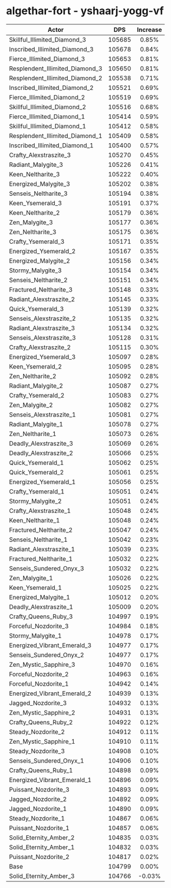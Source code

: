 # algethar-fort - yshaarj-yogg-vf
| Actor | DPS | Increase |
|---|:---:|:---:|
|Skillful_Illimited_Diamond_3|105685|0.85%|
|Inscribed_Illimited_Diamond_3|105678|0.84%|
|Fierce_Illimited_Diamond_3|105653|0.81%|
|Resplendent_Illimited_Diamond_3|105650|0.81%|
|Resplendent_Illimited_Diamond_2|105538|0.71%|
|Inscribed_Illimited_Diamond_2|105521|0.69%|
|Fierce_Illimited_Diamond_2|105519|0.69%|
|Skillful_Illimited_Diamond_2|105516|0.68%|
|Fierce_Illimited_Diamond_1|105414|0.59%|
|Skillful_Illimited_Diamond_1|105412|0.58%|
|Resplendent_Illimited_Diamond_1|105409|0.58%|
|Inscribed_Illimited_Diamond_1|105400|0.57%|
|Crafty_Alexstraszite_3|105270|0.45%|
|Radiant_Malygite_3|105226|0.41%|
|Keen_Neltharite_3|105222|0.40%|
|Energized_Malygite_3|105202|0.38%|
|Senseis_Neltharite_3|105194|0.38%|
|Keen_Ysemerald_3|105191|0.37%|
|Keen_Neltharite_2|105179|0.36%|
|Zen_Malygite_3|105177|0.36%|
|Zen_Neltharite_3|105175|0.36%|
|Crafty_Ysemerald_3|105171|0.35%|
|Energized_Ysemerald_2|105167|0.35%|
|Energized_Malygite_2|105156|0.34%|
|Stormy_Malygite_3|105154|0.34%|
|Senseis_Neltharite_2|105151|0.34%|
|Fractured_Neltharite_3|105148|0.33%|
|Radiant_Alexstraszite_2|105145|0.33%|
|Quick_Ysemerald_3|105139|0.32%|
|Senseis_Alexstraszite_2|105135|0.32%|
|Radiant_Alexstraszite_3|105134|0.32%|
|Senseis_Alexstraszite_3|105128|0.31%|
|Crafty_Alexstraszite_2|105115|0.30%|
|Energized_Ysemerald_3|105097|0.28%|
|Keen_Ysemerald_2|105095|0.28%|
|Zen_Neltharite_2|105092|0.28%|
|Radiant_Malygite_2|105087|0.27%|
|Crafty_Ysemerald_2|105083|0.27%|
|Zen_Malygite_2|105082|0.27%|
|Senseis_Alexstraszite_1|105081|0.27%|
|Radiant_Malygite_1|105078|0.27%|
|Zen_Neltharite_1|105073|0.26%|
|Deadly_Alexstraszite_3|105069|0.26%|
|Deadly_Alexstraszite_2|105066|0.25%|
|Quick_Ysemerald_1|105062|0.25%|
|Quick_Ysemerald_2|105061|0.25%|
|Energized_Ysemerald_1|105056|0.25%|
|Crafty_Ysemerald_1|105051|0.24%|
|Stormy_Malygite_2|105051|0.24%|
|Crafty_Alexstraszite_1|105048|0.24%|
|Keen_Neltharite_1|105048|0.24%|
|Fractured_Neltharite_2|105047|0.24%|
|Senseis_Neltharite_1|105042|0.23%|
|Radiant_Alexstraszite_1|105039|0.23%|
|Fractured_Neltharite_1|105032|0.22%|
|Senseis_Sundered_Onyx_3|105032|0.22%|
|Zen_Malygite_1|105026|0.22%|
|Keen_Ysemerald_1|105025|0.22%|
|Energized_Malygite_1|105012|0.20%|
|Deadly_Alexstraszite_1|105009|0.20%|
|Crafty_Queens_Ruby_3|104997|0.19%|
|Forceful_Nozdorite_3|104984|0.18%|
|Stormy_Malygite_1|104978|0.17%|
|Energized_Vibrant_Emerald_3|104977|0.17%|
|Senseis_Sundered_Onyx_2|104977|0.17%|
|Zen_Mystic_Sapphire_3|104970|0.16%|
|Forceful_Nozdorite_2|104963|0.16%|
|Forceful_Nozdorite_1|104942|0.14%|
|Energized_Vibrant_Emerald_2|104939|0.13%|
|Jagged_Nozdorite_3|104932|0.13%|
|Zen_Mystic_Sapphire_2|104931|0.13%|
|Crafty_Queens_Ruby_2|104922|0.12%|
|Steady_Nozdorite_2|104912|0.11%|
|Zen_Mystic_Sapphire_1|104910|0.11%|
|Steady_Nozdorite_3|104908|0.10%|
|Senseis_Sundered_Onyx_1|104906|0.10%|
|Crafty_Queens_Ruby_1|104898|0.09%|
|Energized_Vibrant_Emerald_1|104896|0.09%|
|Puissant_Nozdorite_3|104893|0.09%|
|Jagged_Nozdorite_2|104892|0.09%|
|Jagged_Nozdorite_1|104890|0.09%|
|Steady_Nozdorite_1|104867|0.06%|
|Puissant_Nozdorite_1|104857|0.06%|
|Solid_Eternity_Amber_2|104835|0.03%|
|Solid_Eternity_Amber_1|104832|0.03%|
|Puissant_Nozdorite_2|104817|0.02%|
|Base|104799|0.00%|
|Solid_Eternity_Amber_3|104766|-0.03%|
